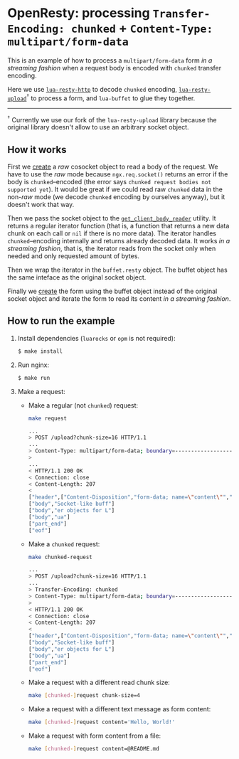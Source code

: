 # OpenResty: processing `Transfer-Encoding: chunked` + `Content-Type: multipart/form-data`

This is an example of how to process a `multipart/form-data` form _in a streaming fashion_ when a request body is encoded with `chunked` transfer encoding.

Here we use [`lua-resty-http`](https://github.com/ledgetech/lua-resty-http) to decode `chunked` encoding, [`lua-resty-upload`](https://github.com/openresty/lua-resty-upload)<sup>†</sup> to process a form, and `lua-buffet` to glue they together.

---

<sup>†</sup> Currently we use our fork of the `lua-resty-upload` library because the original library doesn't allow to use an arbitrary socket object.

## How it works

First we [create](https://github.com/openresty/lua-nginx-module#ngxreqsocket) a _raw_ cosocket object to read a body of the request. We have to use the _raw_ mode because `ngx.req.socket()` returns an error if the body is `chunked`–encoded (the error says `chunked request bodies not supported yet`). It would be great if we could read raw `chunked` data in the non-_raw_ mode (we decode `chunked` encoding by ourselves anyway), but it doesn't work that way.

Then we pass the socket object to the [`get_client_body_reader`](https://github.com/ledgetech/lua-resty-http#get_client_body_reader) utility. It returns a regular iterator function (that is, a function that returns a new data chunk on each call or `nil` if there is no more data). The iterator handles `chunked`–encoding internally and returns already decoded data. It works _in a streaming fashion_, that is, the iterator reads from the socket only when needed and only requested amount of bytes.

Then we wrap the iterator in the `buffet.resty` object. The buffet object has the same inteface as the original socket object.

Finally we [create](https://github.com/openresty/lua-resty-upload#synopsis) the form using the buffet object instead of the original socket object and iterate the form to read its content _in a streaming fashion_.

## How to run the example

1. Install dependencies (`luarocks` or `opm` is not required):

    ```sh
    $ make install
    ```

2. Run nginx:

    ```sh
    $ make run
    ```

3. Make a request:

    * Make a regular (not `chunked`) request:

      ```sh
      make request

      ...
      > POST /upload?chunk-size=16 HTTP/1.1
      ...
      > Content-Type: multipart/form-data; boundary=------------------------41f104555e80dd9e
      >
      ...
      < HTTP/1.1 200 OK
      < Connection: close
      < Content-Length: 207
      <
      ["header",["Content-Disposition","form-data; name=\"content\"","Content-Disposition: form-data; name=\"content\""]]
      ["body","Socket-like buff"]
      ["body","er objects for L"]
      ["body","ua"]
      ["part_end"]
      ["eof"]
      ```

    * Make a `chunked` request:

      ```sh
      make chunked-request

      ...
      > POST /upload?chunk-size=16 HTTP/1.1
      ...
      > Transfer-Encoding: chunked
      > Content-Type: multipart/form-data; boundary=------------------------d4edb998497c04b6
      >
      < HTTP/1.1 200 OK
      < Connection: close
      < Content-Length: 207
      <
      ["header",["Content-Disposition","form-data; name=\"content\"","Content-Disposition: form-data; name=\"content\""]]
      ["body","Socket-like buff"]
      ["body","er objects for L"]
      ["body","ua"]
      ["part_end"]
      ["eof"]
      ```

    * Make a request with a different read chunk size:

      ```sh
      make [chunked-]request chunk-size=4
      ```

    * Make a request with a different text message as form content:

      ```sh
      make [chunked-]request content='Hello, World!'
      ```

    * Make a request with form content from a file:

      ```sh
      make [chunked-]request content=@README.md
      ```
